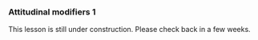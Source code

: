 ### Attitudinal modifiers 1

This lesson is still under construction.
Please check back in a few weeks.
